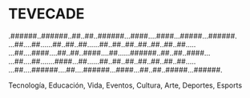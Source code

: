 # TEVECADE

.######..######..##..##..######...####....####...#####...######.
...##....##......##..##..##......##..##..##..##..##..##..##.....
...##....####....##..##..####....##......######..##..##..####...
...##....##.......####...##......##..##..##..##..##..##..##.....
...##....######....##....######...####...##..##..#####...######.

Tecnología, Educación, Vida, Eventos, Cultura, Arte, Deportes, Esports
